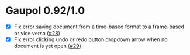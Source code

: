 Gaupol 0.92/1.0
===============

* [x] Fix error saving document from a time-based format to a
      frame-based or vice versa ([#28][])
* [x] Fix error clicking undo or redo button dropdown arrow when no
      document is yet open ([#29][])

[#28]: https://github.com/otsaloma/gaupol/issues/28
[#29]: https://github.com/otsaloma/gaupol/issues/29
